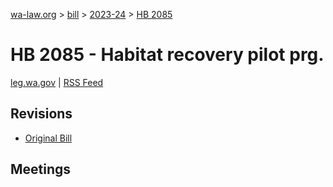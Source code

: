 [wa-law.org](/) > [bill](/bill/) > [2023-24](/bill/2023-24/) > [HB 2085](/bill/2023-24/hb/2085/)

# HB 2085 - Habitat recovery pilot prg.
[leg.wa.gov](https://app.leg.wa.gov/billsummary?BillNumber=2085&Year=2023&Initiative=false) | [RSS Feed](./rss.xml)

## Revisions
* [Original Bill](1/)

## Meetings